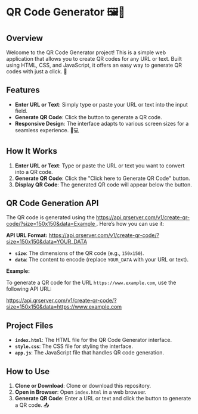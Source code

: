 # QR Code Generator 🖼️📱

## Overview

Welcome to the QR Code Generator project! This is a simple web application that allows you to create QR codes for any URL or text. Built using HTML, CSS, and JavaScript, it offers an easy way to generate QR codes with just a click. 🌟

## Features

- **Enter URL or Text**: Simply type or paste your URL or text into the input field.
- **Generate QR Code**: Click the button to generate a QR code.
- **Responsive Design**: The interface adapts to various screen sizes for a seamless experience. 📱💻

## How It Works

1. **Enter URL or Text**: Type or paste the URL or text you want to convert into a QR code.
2. **Generate QR Code**: Click the "Click here to Generate QR Code" button.
3. **Display QR Code**: The generated QR code will appear below the button.

## QR Code Generation API

The QR code is generated using the [ https://api.qrserver.com/v1/create-qr-code/?size=150x150&data=Example ](https://api.qrserver.com/v1/create-qr-code/). Here’s how you can use it:

**API URL Format:**
https://api.qrserver.com/v1/create-qr-code/?size=150x150&data=YOUR_DATA


- **`size`**: The dimensions of the QR code (e.g., `150x150`).
- **`data`**: The content to encode (replace `YOUR_DATA` with your URL or text).

**Example:**

To generate a QR code for the URL `https://www.example.com`, use the following API URL:

https://api.qrserver.com/v1/create-qr-code/?size=150x150&data=https://www.example.com


## Project Files

- **`index.html`**: The HTML file for the QR Code Generator interface.
- **`style.css`**: The CSS file for styling the interface.
- **`app.js`**: The JavaScript file that handles QR code generation.

## How to Use

1. **Clone or Download**: Clone or download this repository.
2. **Open in Browser**: Open `index.html` in a web browser.
3. **Generate QR Code**: Enter a URL or text and click the button to generate a QR code. 📤



